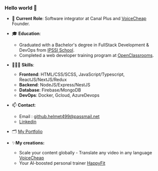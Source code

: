 ### Hello world 👋

- 🏢 **Current Role**: Software integrator at Canal Plus and [VoiceCheap](https://voicecheap.ai/) Founder.

- 🎓 **Education**:
  - Graduated with a Bachelor's degree in FullStack Development & DevOps from [IPSSI School](https://ecole-ipssi.com/formations-informatique/bachelor-developpeur-fullstack-devops/).
  - Completed a web developer training program at [OpenClassrooms](https://openclassrooms.com/fr/paths/717-developpeur-web).

- 🧑🏻‍💻 **Skills**:
  - **Frontend**: HTML/CSS/SCSS, JavaScript/Typescript, ReactJS/NextJS/Redux
  - **Backend**: NodeJS/Express/NestJS
  - **Database**: Firebase/MongoDB
  - **DevOps**: Docker, Gcloud, AzureDevops

- 📫 **Contact**:
  - Email : github.helmet499@passmail.net
  - [Linkedin](https://www.linkedin.com/in/kevin-rousseau-20a7b11b5/)

- 🗂️ [My Portfolio](https://www.rousseau-kevin-portfolio.com/)

- ✨**My creations:**
  - Scale your content globally - Translate any video in any language [VoiceCheap](https://voicecheap.ai/)
  - Your AI-boosted personal trainer [HappyFit](https://happy-fit-front.vercel.app/login)



